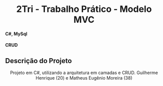 <h1 align="center">2Tri - Trabalho Prático - Modelo MVC</h1> 

<h4 align="left">C#, MySql</h4> 
<h4 align="left">CRUD</h4> 


## Descrição do Projeto
<p align="center">Projeto em C#, utilizando a arquitetura em camadas e CRUD. Guilherme Henrique (20) e Matheus Eugênio Moreira (38)</p>
